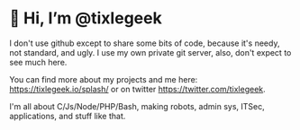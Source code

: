 # 👋 Hi, I’m @tixlegeek

I don't use github except to share some bits of code, because it's needy, not standard, and ugly. I use my own private git server, also, don't expect to see much here.

You can find more about my projects and me here: https://tixlegeek.io/splash/ or on twitter https://twitter.com/tixlegeek.

I'm all about C/Js/Node/PHP/Bash, making robots, admin sys, ITSec, applications, and stuff like that.
